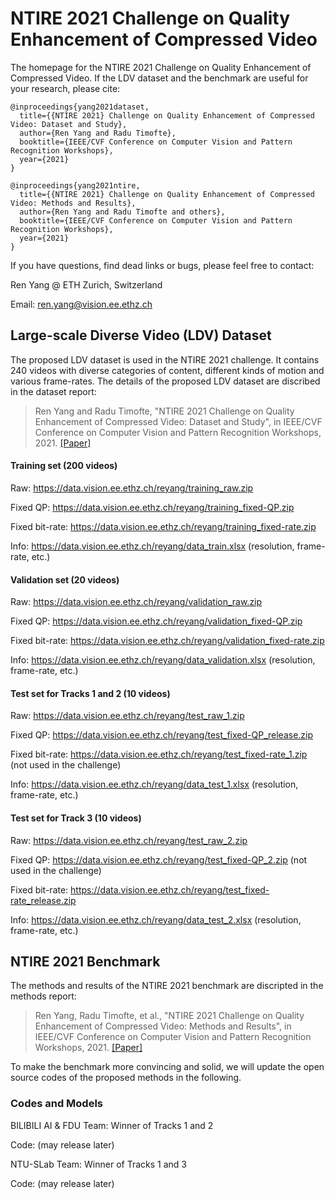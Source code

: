 # NTIRE 2021 Challenge on Quality Enhancement of Compressed Video

The homepage for the NTIRE 2021 Challenge on Quality Enhancement of Compressed Video. If the LDV dataset and the benchmark are useful for your research, please cite:
```
@inproceedings{yang2021dataset,
  title={{NTIRE 2021} Challenge on Quality Enhancement of Compressed Video: Dataset and Study},
  author={Ren Yang and Radu Timofte}, 
  booktitle={IEEE/CVF Conference on Computer Vision and Pattern Recognition Workshops}, 
  year={2021}
}

@inproceedings{yang2021ntire,
  title={{NTIRE 2021} Challenge on Quality Enhancement of Compressed Video: Methods and Results},
  author={Ren Yang and Radu Timofte and others}, 
  booktitle={IEEE/CVF Conference on Computer Vision and Pattern Recognition Workshops}, 
  year={2021}
}
```

If you have questions, find dead links or bugs, please feel free to contact:

Ren Yang @ ETH Zurich, Switzerland   

Email: ren.yang@vision.ee.ethz.ch

## Large-scale Diverse Video (LDV) Dataset

The proposed LDV dataset is used in the NTIRE 2021 challenge. It contains 240 videos with diverse categories of content, different kinds of motion and various frame-rates. The details of the proposed LDV dataset are discribed in the dataset report:

> Ren Yang and Radu Timofte, "NTIRE 2021 Challenge on Quality Enhancement of Compressed Video: Dataset and Study", in IEEE/CVF Conference on Computer Vision and Pattern Recognition Workshops, 2021. [[Paper]](https://arxiv.org/abs/2104.10782)

#### Training set (200 videos)

Raw: https://data.vision.ee.ethz.ch/reyang/training_raw.zip

Fixed QP: https://data.vision.ee.ethz.ch/reyang/training_fixed-QP.zip

Fixed bit-rate: https://data.vision.ee.ethz.ch/reyang/training_fixed-rate.zip

Info: https://data.vision.ee.ethz.ch/reyang/data_train.xlsx (resolution, frame-rate, etc.)

#### Validation set (20 videos)

Raw: https://data.vision.ee.ethz.ch/reyang/validation_raw.zip

Fixed QP: https://data.vision.ee.ethz.ch/reyang/validation_fixed-QP.zip

Fixed bit-rate: https://data.vision.ee.ethz.ch/reyang/validation_fixed-rate.zip

Info: https://data.vision.ee.ethz.ch/reyang/data_validation.xlsx (resolution, frame-rate, etc.)

#### Test set for Tracks 1 and 2 (10 videos)

Raw: https://data.vision.ee.ethz.ch/reyang/test_raw_1.zip

Fixed QP: https://data.vision.ee.ethz.ch/reyang/test_fixed-QP_release.zip

Fixed bit-rate: https://data.vision.ee.ethz.ch/reyang/test_fixed-rate_1.zip (not used in the challenge)

Info: https://data.vision.ee.ethz.ch/reyang/data_test_1.xlsx (resolution, frame-rate, etc.)

#### Test set for Track 3 (10 videos)

Raw: https://data.vision.ee.ethz.ch/reyang/test_raw_2.zip

Fixed QP: https://data.vision.ee.ethz.ch/reyang/test_fixed-QP_2.zip (not used in the challenge)

Fixed bit-rate: https://data.vision.ee.ethz.ch/reyang/test_fixed-rate_release.zip

Info: https://data.vision.ee.ethz.ch/reyang/data_test_2.xlsx (resolution, frame-rate, etc.)

## NTIRE 2021 Benchmark

The methods and results of the NTIRE 2021 benchmark are discripted in the methods report:

> Ren Yang, Radu Timofte, et al., "NTIRE 2021 Challenge on Quality Enhancement of Compressed Video: Methods and Results", in IEEE/CVF Conference on Computer Vision and Pattern Recognition Workshops, 2021. [[Paper]](https://arxiv.org/abs/2104.10781)

To make the benchmark more convincing and solid, we will update the open source codes of the proposed methods in the following.

### Codes and Models

BILIBILI AI & FDU Team: Winner of Tracks 1 and 2

Code: (may release later)

NTU-SLab Team: Winner of Tracks 1 and 3

Code: (may release later)

